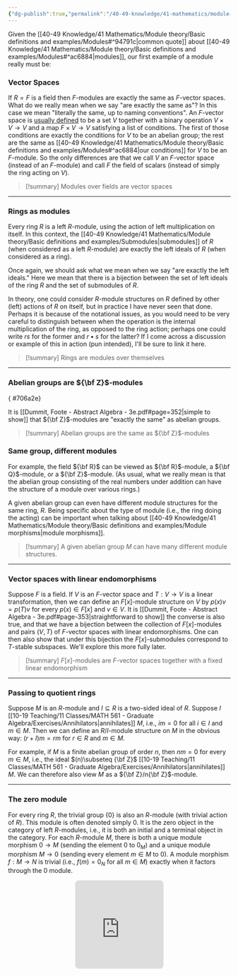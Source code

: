 ```yaml
---
{"dg-publish":true,"permalink":"/40-49-knowledge/41-mathematics/module-theory/basic-definitions-and-examples/examples-of-modules/","tags":["module_theory"],"updated":"2024-03-06T13:42:00-08:00"}
---
```


Given the [[40-49 Knowledge/41 Mathematics/Module theory/Basic definitions and examples/Modules#^94791c\|common quote]] about [[40-49 Knowledge/41 Mathematics/Module theory/Basic definitions and examples/Modules#^ac6884\|modules]], our first example of a module really must be:
### Vector Spaces

If $R=F$ is a field then $F$-modules are exactly the same as $F$-vector spaces. What do we really mean when we say "are exactly the same as"? In this case we mean "literally the same, up to naming conventions". An $F$-vector space is [usually defined](https://en.wikipedia.org/wiki/Vector_space) to be a set $V$ together with a binary operation $V\times V\to V$ and a map $F\times V\to V$ satisfying a list of conditions. The first of those conditions are exactly the conditions for $V$ to be an abelian group; the rest are the same as [[40-49 Knowledge/41 Mathematics/Module theory/Basic definitions and examples/Modules#^ac6884\|our conditions]] for $V$ to be an $F$-module. So the only differences are that we call $V$ an $F$-vector space (instead of an $F$-module) and call $F$ the field of scalars (instead of simply the ring acting on $V$).

>[!summary]
>Modules over fields are vector spaces

---
### Rings as modules

Every ring $R$ is a left $R$-module, using the action of left multiplication on itself. In this context, the [[40-49 Knowledge/41 Mathematics/Module theory/Basic definitions and examples/Submodules\|submodules]] of $R$ (when considered as a left $R$-module) are exactly the left ideals of $R$ (when considered as a ring).

Once again, we should ask what we mean when we say "are exactly the left ideals." Here we mean that there is a bijection between the set of left ideals of the ring $R$ and the set of submodules of $R$.

In theory, one could consider $R$-module structures on $R$ defined by other (left) actions of $R$ on itself, but in practice I have never seen that done. Perhaps it is because of the notational issues, as you would need to be very careful to distinguish between when the operation is the internal multiplication of the ring, as opposed to the ring action; perhaps one could write $rs$ for the former and $r\bullet s$ for the latter? If I come across a discussion or example of this in action (pun intended), I'll be sure to link it here.

>[!summary]
>Rings are modules over themselves

---
### Abelian groups are ${\bf Z}$-modules
{ #706a2e}


It is [[Dummit, Foote - Abstract Algebra - 3e.pdf#page=352|simple to show]] that ${\bf Z}$-modules are "exactly the same" as abelian groups. 

>[!summary] Abelian groups are the same as ${\bf Z}$-modules
### Same group, different modules

For example, the field ${\bf R}$ can be viewed as ${\bf R}$-module, a ${\bf Q}$-module, or a ${\bf Z}$-module.  (As usual, what we really mean is that the abelian group consisting of the real numbers under addition can have the structure of a module over various rings.)

A given abelian group can even have different module structures for the same ring, $R$.  Being specific about the type of module (i.e., the ring doing the acting) can be important when talking about [[40-49 Knowledge/41 Mathematics/Module theory/Basic definitions and examples/Module morphisms\|module morphisms]].

>[!summary]
>A given abelian group $M$ can have many different module structures.

---
### Vector spaces with linear endomorphisms

Suppose $F$ is a field. If $V$ is an $F$-vector space and $T:V\to V$ is a linear transformation, then we can define an $F[x]$-module structure on $V$ by $p(x)v=p(T)v$ for every $p(x)\in F[x]$ and $v\in V$. It is [[Dummit, Foote - Abstract Algebra - 3e.pdf#page-353|straightforward to show]] the converse is also true, and that we have a bijection between the collection of $F[x]$-modules and pairs $(V,T)$ of $F$-vector spaces with linear endomorphisms. One can then also show that under this bijection the $F[x]$-submodules correspond to $T$-stable subspaces. We'll explore this more fully later.

>[!summary]
>$F[x]$-modules are $F$-vector spaces together with a fixed linear endomorphism

---
### Passing to quotient rings

Suppose $M$ is an $R$-module and $I\subseteq R$ is a two-sided ideal of $R$. Suppose $I$ [[10-19 Teaching/11 Classes/MATH 561 - Graduate Algebra/Exercises/Annihilators\|annihilates]] $M$, i.e., $im=0$ for all $i\in I$ and $m\in M$. Then we can define an $R/I$-module structure on $M$ in the obvious way: $(r+I)m = rm$ for $r\in R$ and $m\in M$.

For example, if $M$ is a finite abelian group of order $n$, then $nm=0$ for every $m\in M$, i.e., the ideal $(n)\subseteq {\bf Z}$ [[10-19 Teaching/11 Classes/MATH 561 - Graduate Algebra/Exercises/Annihilators\|annihilates]] $M$. We can therefore also view $M$ as a ${\bf Z}/n{\bf Z}$-module.

---
### The zero module

For every ring $R$, the trivial group $\{0\}$ is also an $R$-module (with trivial action of $R$). This module is often denoted simply $0$. It is the zero object in the category of left $R$-modules, i.e., it is both an initial and a terminal object in the category. For each $R$-module $M$, there is both a unique module morphism $0\to M$ (sending the element $0$ to $0_M$) and a unique module morphism $M\to 0$ (sending every element $m\in M$ to $0$). A module morphism $f:M\to N$ is trivial (i.e., $f(m)=0_N$ for all $m\in M$) exactly when it factors through the 0 module.
<iframe class="quiver-embed" src="https://q.uiver.app/#q=WzAsMyxbMCwxLCJNIl0sWzIsMSwiTiJdLFsxLDAsIjAiXSxbMCwyXSxbMiwxXSxbMCwxLCJmIiwyXV0=&embed" width="200" height="200" style="border-radius: 8px; border: none; display: block; margin: auto"></iframe>
